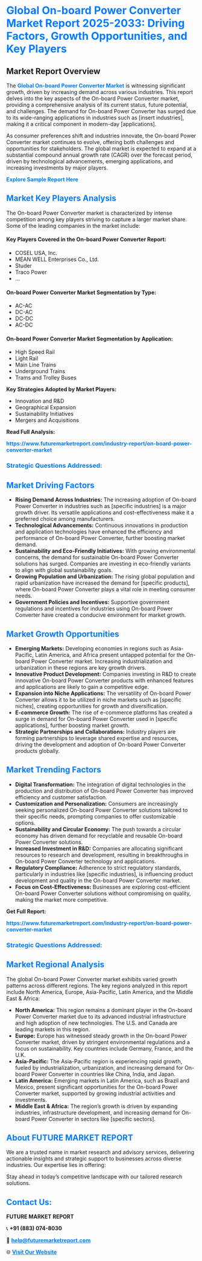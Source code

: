 <h1 style="color: #007BFF;">Global On-board Power Converter Market Report 2025-2033: Driving Factors, Growth Opportunities, and Key Players</h1>

<section id="overview">
<h2>Market Report Overview</h2>
<p>The <a href="https://www.futuremarketreport.com/industry-report/on-board-power-converter-market" style="color: #007BFF; text-decoration: none;"><strong>Global On-board Power Converter Market</strong></a> is witnessing significant growth, driven by increasing demand across various industries. This report delves into the key aspects of the On-board Power Converter market, providing a comprehensive analysis of its current status, future potential, and challenges. The demand for On-board Power Converter has surged due to its wide-ranging applications in industries such as [insert industries], making it a critical component in modern-day [applications].</p>
<p>As consumer preferences shift and industries innovate, the On-board Power Converter market continues to evolve, offering both challenges and opportunities for stakeholders. The global market is expected to expand at a substantial compound annual growth rate (CAGR) over the forecast period, driven by technological advancements, emerging applications, and increasing investments by major players.</p>
</section>

<section id="overview">
<p><a href="https://www.futuremarketreport.com/request-sample/reportId=109343" style="color: #007BFF; text-decoration: none;"><strong>Explore Sample Report Here</strong></a></p>
</section>

<section id="key-players">
<h2 style="color: #007BFF;">Market Key Players Analysis</h2>
<p>The On-board Power Converter market is characterized by intense competition among key players striving to capture a larger market share. Some of the leading companies in the market include:</p>
<h4>Key Players Covered in the On-board Power Converter Report:</h4>
<ul><li>COSEL USA, Inc.</li><li>MEAN WELL Enterprises Co., Ltd.</li><li>Studer</li><li>Traco Power</li><li>...</li></ul>
<h4>On-board Power Converter Market Segmentation by Type:</h4>
<ul><li>AC-AC</li><li>DC-AC</li><li>DC-DC</li><li>AC-DC</li></ul>

<h4>On-board Power Converter Market Segmentation by Application:</h4>
<ul><li>High Speed Rail</li><li>Light Rail</li><li>Main Line Trains</li><li>Underground Trains</li><li>Trams and Trolley Buses</li></ul>
<p><strong>Key Strategies Adopted by Market Players:</strong></p>
<ul>
<li>Innovation and R&D</li>
<li>Geographical Expansion</li>
<li>Sustainability Initiatives</li>
<li>Mergers and Acquisitions</li>
</ul>
</section>

<section>
<p><strong>Read Full Analysis: </strong></p><a href="https://www.futuremarketreport.com/industry-report/on-board-power-converter-market" style="color: #007BFF; text-decoration: none;"><strong>https://www.futuremarketreport.com/industry-report/on-board-power-converter-market</strong></a>
<h3 style="color: #007BFF;">Strategic Questions Addressed:</h3>
</section>

<section id="driving-factors">
<h2 style="color: #007BFF;">Market Driving Factors</h2>
<ul>
<li><strong>Rising Demand Across Industries:</strong> The increasing adoption of On-board Power Converter in industries such as [specific industries] is a major growth driver. Its versatile applications and cost-effectiveness make it a preferred choice among manufacturers.</li>
<li><strong>Technological Advancements:</strong> Continuous innovations in production and application technologies have enhanced the efficiency and performance of On-board Power Converter, further boosting market demand.</li>
<li><strong>Sustainability and Eco-Friendly Initiatives:</strong> With growing environmental concerns, the demand for sustainable On-board Power Converter solutions has surged. Companies are investing in eco-friendly variants to align with global sustainability goals.</li>
<li><strong>Growing Population and Urbanization:</strong> The rising global population and rapid urbanization have increased the demand for [specific products], where On-board Power Converter plays a vital role in meeting consumer needs.</li>
<li><strong>Government Policies and Incentives:</strong> Supportive government regulations and incentives for industries using On-board Power Converter have created a conducive environment for market growth.</li>
</ul>
</section>

<section id="growth-opportunities">
<h2 style="color: #007BFF;">Market Growth Opportunities</h2>
<ul>
<li><strong>Emerging Markets:</strong> Developing economies in regions such as Asia-Pacific, Latin America, and Africa present untapped potential for the On-board Power Converter market. Increasing industrialization and urbanization in these regions are key growth drivers.</li>
<li><strong>Innovative Product Development:</strong> Companies investing in R&D to create innovative On-board Power Converter products with enhanced features and applications are likely to gain a competitive edge.</li>
<li><strong>Expansion into Niche Applications:</strong> The versatility of On-board Power Converter allows it to be utilized in niche markets such as [specific niches], creating opportunities for growth and diversification.</li>
<li><strong>E-commerce Growth:</strong> The rise of e-commerce platforms has created a surge in demand for On-board Power Converter used in [specific applications], further boosting market growth.</li>
<li><strong>Strategic Partnerships and Collaborations:</strong> Industry players are forming partnerships to leverage shared expertise and resources, driving the development and adoption of On-board Power Converter products globally.</li>
</ul>
</section>

<section id="trending-factors">
<h2 style="color: #007BFF;">Market Trending Factors</h2>
<ul>
<li><strong>Digital Transformation:</strong> The integration of digital technologies in the production and distribution of On-board Power Converter has improved efficiency and customer satisfaction.</li>
<li><strong>Customization and Personalization:</strong> Consumers are increasingly seeking personalized On-board Power Converter solutions tailored to their specific needs, prompting companies to offer customizable options.</li>
<li><strong>Sustainability and Circular Economy:</strong> The push towards a circular economy has driven demand for recyclable and reusable On-board Power Converter solutions.</li>
<li><strong>Increased Investment in R&D:</strong> Companies are allocating significant resources to research and development, resulting in breakthroughs in On-board Power Converter technology and applications.</li>
<li><strong>Regulatory Compliance:</strong> Adherence to strict regulatory standards, particularly in industries like [specific industries], is influencing product development and quality in the On-board Power Converter market.</li>
<li><strong>Focus on Cost-Effectiveness:</strong> Businesses are exploring cost-efficient On-board Power Converter solutions without compromising on quality, making the market more competitive.</li>
</ul>
</section>

<section>
<p><strong>Get Full Report: </strong></p><a href="https://www.futuremarketreport.com/industry-report/on-board-power-converter-market" style="color: #007BFF; text-decoration: none;"><strong>https://www.futuremarketreport.com/industry-report/on-board-power-converter-market</strong></a>
<h3 style="color: #007BFF;">Strategic Questions Addressed:</h3>
</section>


<section id="regional-analysis">
<h2 style="color: #007BFF;">Market Regional Analysis</h2>
<p>The global On-board Power Converter market exhibits varied growth patterns across different regions. The key regions analyzed in this report include North America, Europe, Asia-Pacific, Latin America, and the Middle East & Africa:</p>
<ul>
<li><strong>North America:</strong> This region remains a dominant player in the On-board Power Converter market due to its advanced industrial infrastructure and high adoption of new technologies. The U.S. and Canada are leading markets in this region.</li>
<li><strong>Europe:</strong> Europe has witnessed steady growth in the On-board Power Converter market, driven by stringent environmental regulations and a focus on sustainability. Key countries include Germany, France, and the U.K.</li>
<li><strong>Asia-Pacific:</strong> The Asia-Pacific region is experiencing rapid growth, fueled by industrialization, urbanization, and increasing demand for On-board Power Converter in countries like China, India, and Japan.</li>
<li><strong>Latin America:</strong> Emerging markets in Latin America, such as Brazil and Mexico, present significant opportunities for the On-board Power Converter market, supported by growing industrial activities and investments.</li>
<li><strong>Middle East & Africa:</strong> The region’s growth is driven by expanding industries, infrastructure development, and increasing demand for On-board Power Converter in sectors like [specific sectors].</li>
</ul>
</section>

<footer>
<h2 style="color: #007BFF;">About FUTURE MARKET REPORT</h2>
<p>We are a trusted name in market research and advisory services, delivering actionable insights and strategic support to businesses across diverse industries. Our expertise lies in offering:</p>

<p>Stay ahead in today’s competitive landscape with our tailored research solutions.</p>

<h2 style="color: #007BFF;">Contact Us:</h2>
<p><strong>FUTURE MARKET REPORT</strong></p>
<p>📞 <strong>+91 (883) 074-8030</strong></p>
<p>📧 <strong><a href="mailto:help@futuremarketreport.com" style="color: #007BFF;">help@futuremarketreport.com</a></strong></p>
<p>🌐 <strong><a href="https://www.futuremarketreport.com/" style="color: #007BFF;">Visit Our Website</a></strong></p>
</footer>